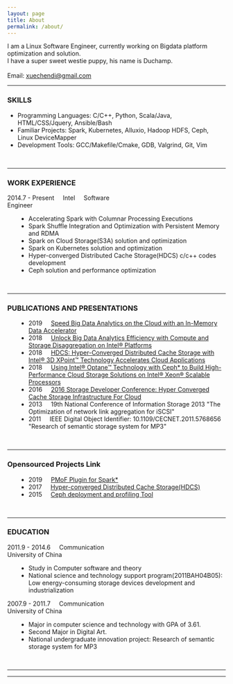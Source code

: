 ```yaml
---
layout: page
title: About
permalink: /about/
---
```

<style>
p {margin-right:20px; display:inline;}
</style>
I am a Linux Software Engineer, currently working on Bigdata platform optimization and solution.
<BR>I have a super sweet westie puppy, his name is Duchamp.
<BR><br>
Email: xuechendi@gmail.com

<br>
<hr>
<h3>SKILLS</h3>
<ul>
	<li>Programming Languages: C/C++, Python, Scala/Java, HTML/CSS/Jquery, Ansible/Bash</li>
	<li>Familiar Projects: Spark, Kubernetes, Alluxio, Hadoop HDFS, Ceph, Linux DeviceMapper</li>
	<li>Development Tools: GCC/Makefile/Cmake, GDB, Valgrind, Git, Vim</li>
</ul>
<br>
<hr>
<h3>WORK EXPERIENCE</h3>
<div style="width:100%;">
	<div style="width:50%;"><p>2014.7 - Present</p><p>Intel</p><p>Software Engineer</p></div>
	<div style="padding-left:5%;">
		<ul>
			<li>Accelerating Spark with Columnar Processing Executions</li>
			<li>Spark Shuffle Integration and Optimization with Persistent Memory and RDMA</li>
			<li>Spark on Cloud Storage(S3A) solution and optimization</li>
			<li>Spark on Kubernetes solution and optimization</li>
			<li>Hyper-converged Distributed Cache Storage(HDCS) c/c++ codes development</li>
			<li>Ceph solution and performance optimization</li>
		</ul>
	</div>
</div>
<br>
<hr>
<h3>PUBLICATIONS AND PRESENTATIONS</h3>
<div style="width:100%;">
	<div style="padding-left:5%;">
		<ul>
		    <li><p>2019</p><p><a href="https://software.intel.com/en-us/articles/speed-big-data-analytics-on-the-cloud-with-an-in-memory-data-accelerator">Speed Big Data Analytics on the Cloud with an In-Memory Data Accelerator</a></p></li>
			<li><p>2018</p><p><a href="https://software.intel.com/en-us/articles/unlock-big-data-analytics-efficiency-with-compute-and-storage-disaggregation-on-intel">Unlock Big Data Analytics Efficiency with Compute and Storage Disaggregation on Intel® Platforms</a></p></li>
			<li><p>2018</p><p><a href="https://software.intel.com/en-us/articles/hdcs-hyper-converged-distributed-cache-storage-with-intel-3d-xpoint-technology-accelerates">HDCS: Hyper-Converged Distributed Cache Storage with Intel® 3D XPoint™ Technology Accelerates Cloud Applications</a></p></li>
			<li><p>2018</p><p><a href="https://software.intel.com/en-us/articles/using-intel-optane-technology-with-ceph-to-build-high-performance-cloud-storage-solutions">Using Intel® Optane™ Technology with Ceph* to Build High-Performance Cloud Storage Solutions on Intel® Xeon® Scalable Processors</a></p></li>
			<li><p>2016</p><p><a href="https://www.snia.org/sites/default/files/SDC/2016/presentations/cloud/ChendiXu_Hyperconverge_Cache_sdc2016_r8.pdf">2016 Storage Developer Conference: Hyper Converged Cache Storage Infrastructure For Cloud</a></p></li>
			<li><p>2013</p><p>19th National Conference of Information Storage 2013 "The Optimization of network link aggregation for iSCSI"</p></li>
			<li><p>2011</p><p>IEEE Digital Object Identifier: 10.1109/CECNET.2011.5768656 "Research of semantic storage system for MP3"</p></li>
		</ul>
	</div>
</div>
<br>
<hr>
<h3>Opensourced Projects Link</h3>
<div style="width:100%;">
	<div style="padding-left:5%;">
		<ul>
		    <li><p>2019</p><p><a href="https://github.com/Intel-bigdata/Spark-PMoF">PMoF Plugin for Spark*</a></p></li>
		    <li><p>2017</p><p><a href="https://github.com/Intel-bigdata/HDCS">Hyper-converged Distributed Cache Storage(HDCS)</a></p></li>
			<li><p>2015</p><p><a href="https://github.com/01org/CeTune">Ceph deployment and profiling Tool</a></p></li>
		</ul>
	</div>
</div>
<br>
<hr>
<h3>EDUCATION</h3>
<div style="width:100%;">
	<div style="width:50%;"><p>2011.9 - 2014.6</p><p>Communication University of China</p></div>
	<div style="padding-left:5%;">
		<ul>
			<li>Study in Computer software and theory</li>
			<li>National science and technology support program(2011BAH04B05): Low energy-consuming storage devices development and industrialization</li>
		</ul>
	</div>
	<div style="width:50%;"><p>2007.9 - 2011.7</p><p>Communication University of China</p></div>
	<div style="padding-left:5%;">
		<ul>
			<li>Major in computer science and technology with GPA of 3.61.</li>
			<li>Second Major in Digital Art.</li>
			<li>National undergraduate innovation project: Research of semantic storage system for MP3</li>
		</ul>
	</div>
</div>
<br>
<hr>
<hr>
